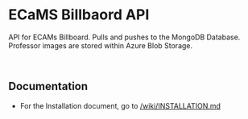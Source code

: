 # ECaMS Billbaord API
API for ECAMs Billboard. Pulls and pushes to the MongoDB Database. Professor images are stored within Azure Blob Storage.

<br/>

## Documentation
- For the Installation document, go to [/wiki/INSTALLATION.md](/wiki/INSTALLATION.md)